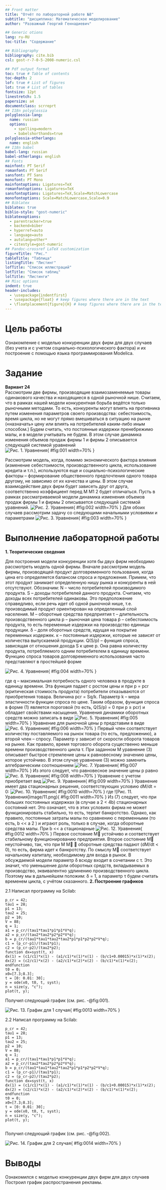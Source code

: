 ```yaml
---
## Front matter
title: "Отчёт по лабораторной работе №8"
subtitle: "дисциплина: Математическое моделирование"
author: "Разважный Георгий Геннадиевич"

## Generic otions
lang: ru-RU
toc-title: "Содержание"

## Bibliography
bibliography: cite.bib
csl: gost-r-7-0-5-2008-numeric.csl

## Pdf output format
toc: true # Table of contents
toc-depth: 2
lof: true # List of figures
lot: true # List of tables
fontsize: 12pt
linestretch: 1.5
papersize: a4
documentclass: scrreprt
## I18n polyglossia
polyglossia-lang:
  name: russian
  options:
	- spelling=modern
	- babelshorthands=true
polyglossia-otherlangs:
  name: english
## I18n babel
babel-lang: russian
babel-otherlangs: english
## Fonts
mainfont: PT Serif
romanfont: PT Serif
sansfont: PT Sans
monofont: PT Mono
mainfontoptions: Ligatures=TeX
romanfontoptions: Ligatures=TeX
sansfontoptions: Ligatures=TeX,Scale=MatchLowercase
monofontoptions: Scale=MatchLowercase,Scale=0.9
## Biblatex
biblatex: true
biblio-style: "gost-numeric"
biblatexoptions:
  - parentracker=true
  - backend=biber
  - hyperref=auto
  - language=auto
  - autolang=other*
  - citestyle=gost-numeric
## Pandoc-crossref LaTeX customization
figureTitle: "Рис."
tableTitle: "Таблица"
listingTitle: "Листинг"
lofTitle: "Список иллюстраций"
lotTitle: "Список таблиц"
lolTitle: "Листинги"
## Misc options
indent: true
header-includes:
  - \usepackage{indentfirst}
  - \usepackage{float} # keep figures where there are in the text
  - \floatplacement{figure}{H} # keep figures where there are in the text
---
```


# Цель работы

Ознакомление с моделью конкуренции двух фирм для двух случаев (без учета и с учетом социально-психологического фактора) и их построение с помощью языка программирования Modelica.

# Задание

**Вариант 24**  
  Рассмотрим две фирмы, производящие взаимозаменяемые товары одинакового качества и находящиеся в одной рыночной нише. Считаем, что в рамках нашей модели конкурентная борьба ведётся только рыночными методами. То есть, конкуренты могут влиять на противника путем изменения параметров своего производства: себестоимость, время цикла, но не могут прямо вмешиваться в ситуацию на рынке («назначать» цену или влиять на потребителей каким-либо иным способом.) Будем считать, что постоянные издержки пренебрежимо малы, и в модели учитывать не будем. В этом случае динамика изменения объемов продаж фирмы 1 и фирмы 2 описывается следующей системой уравнений  
![Рис. 1. Уравнения](image/1.jpg){ #fig:001 width=70% }
  
Рассмотрим модель, когда, помимо экономического фактора влияния (изменение себестоимости, производственного цикла, использование кредита и т.п.), используются еще и социально-психологические факторы – формирование общественного предпочтения одного товара другому, не зависимо от их качества и цены. В этом случае взаимодействие двух фирм будет зависеть друг от друга, соответственно коэффициент перед M M1 2 будет отличаться. Пусть в рамках рассматриваемой модели динамика изменения объемов продаж фирмы 1 и фирмы 2 описывается следующей системой уравнений.
![Рис. 2. Уравнения](image/2.jpg){ #fig:002 width=70% }
Для обоих случаев рассмотрим задачу со следующими начальными условиями и параметрами
![Рис. 3. Уравнения](image/3.jpg){ #fig:003 width=70% }
# Выполнение лабораторной работы

**1. Теоритические сведения**

Для построения модели конкуренции хотя бы двух фирм необходимо рассмотреть модель одной фирмы. Вначале рассмотрим модель фирмы, производящей продукт долговременного пользования, когда цена его определяется балансом спроса и предложения. Примем, что этот продукт занимает определенную нишу рынка и конкуренты в ней отсутствуют. Обозначим: N – число потребителей производимого продукта. S – доходы потребителей данного продукта. Считаем, что доходы всех потребителей одинаковы. Это предположение справедливо, если речь идет об одной рыночной нише, т.е. производимый продукт ориентирован на определенный слой населения. M – оборотные средства предприятия τ – длительность производственного цикла p – рыночная цена товара p̃ – себестоимость продукта, то есть переменные издержки на производство единицы продукции. δ – доля оборотных средств, идущая на
покрытие переменных издержек. κ – постоянные издержки, которые не зависят от количества выпускаемой продукции. Q(S/p) – функция спроса, зависящая от отношения дохода S к цене p. Она равна количеству продукта, потребляемого одним потребителем в единицу времени. Функцию спроса товаров долговременного использования часто представляют в простейшей форме  

![Рис. 4. Уравнения](image/4.png){ #fig:004 width=70% }

где q – максимальная потребность одного человека в продукте в единицу времени. Эта функция падает с ростом цены и при p = pcr (критическая стоимость продукта) потребители отказываются от приобретения товара. Величина pcr = Sq/k. Параметр k – мера эластичности функции спроса по цене. Таким образом, функция спроса в форме (1) является пороговой (то есть, Q(S/p) = 0 при p ≥ pcr) и обладает свойствами насыщения. Уравнения динамики оборотных средств можно записать в виде
![Рис. 5. Уравнения](image/5.png){ #fig:005 width=70% }
Уравнение для рыночной цены p представим в виде
![Рис. 6. Уравнения](image/6.png){ #fig:006 width=70% }
Первый член соответствует количеству поставляемого на рынок товара (то есть, предложению), а второй член – спросу. Параметр γ зависит от скорости оборота товаров на рынке. Как правило, время торгового оборота существенно меньше времени производственного цикла τ. При заданном M уравнение (3) описывает быстрое стремление цены к равновесному значению цены, которое устойчиво. В этом случае уравнение (3) можно заменить алгебраическим соотношением
![Рис. 7. Уравнения](image/7.png){ #fig:007 width=70% }
Из этого следует, что равновесное значение цены p равно
![Рис. 8. Уравнения](image/8.png){ #fig:008 width=70% }
Уравнение с учетом приобретает вид
![Рис. 9. Уравнения](image/9.png){ #fig:009 width=70% }
Уравнение имеет два стационарных решения, соответствующих условию dM/dt = 0:
![Рис. 10. Уравнения](image/10.png){ #fig:0010 width=70% }
где
![Рис. 11. Уравнения]image/11.png){ #fig:0011 width=70% }
Из (7) следует, что при больших постоянных издержках (в случае a 2 < 4b) стационарных состояний нет. Это означает, что в этих условиях фирма не может функционировать стабильно, то есть, терпит банкротство. Однако, как правило, постоянные затраты малы по сравнению с переменными (то есть, b << a 2 ) и играют роль, только в случае, когда оборотные средства малы. При b << a стационарные 
![Рис. 12. Уравнения](image/12.png){ #fig:0012 width=70% }
Первое состояние M устойчиво и соответствует стабильному функционированию предприятия. Второе состояние M неустойчиво, так, что при M M  оборотные средства падают (dM/dt < 0), то есть, фирма идет к банкротству. По смыслу M соответствует начальному капиталу, необходимому для входа в рынок. В обсуждаемой модели параметр δ всюду входит в сочетании с τ. Это значит, что уменьшение доли оборотных средств, вкладываемых в производство, эквивалентно удлинению производственного цикла. Поэтому мы в дальнейшем положим: δ = 1, а параметр τ будем считать временем цикла, с учётом сказанного.
**2. Построение графиков**

2.1 Написал программу на Scilab:
```
p_cr = 42;
tau1 = 28;
p1 = 13;
tau2 = 25;
p2 = 10;
V = 88;
q = 1;
a1 = p_cr/(tau1*tau1*p1*p1*V*q);
a2 = p_cr/(tau2*tau2*p2*p2*V*q);
b = p_cr/(tau1*tau1*tau2*tau2*p1*p1*p2*p2*V*q);
c1 = (p_cr-p1)/(tau1*p1);
c2 = (p_cr-p2)/(tau2*p2);
function dx=syst(t, x)
dx(1) = (c1/c1)*x(1) - (a1/c1)*x(1)*x(1) - (b/c1+0.00015)*x(1)*x(2);
dx(2) = (c2/c1)*x(2) - (a2/c1)*x(2)*x(2) - (b/c1)*x(1)*x(2);
endfunction
t0 = 0;
x0=[7.3;8.3];
t = [0: 0.01: 30];
y = ode(x0, t0, t, syst);
n = size(y, "c");
plot(t, y);

```
Получил следующий график (см. рис. -@fig:001).

![Рис. 13. График для 1 случая](image/13.jpg){ #fig:0013 width=70% }  

2.2 Написал программу на Scilab:
```
p_cr = 42;
tau1 = 28;
p1 = 13;
tau2 = 25;
p2 = 10;
V = 88;
q = 1;
a1 = p_cr/(tau1*tau1*p1*p1*V*q);
a2 = p_cr/(tau2*tau2*p2*p2*V*q);
b = p_cr/(tau1*tau1*tau2*tau2*p1*p1*p2*p2*V*q);
c1 = (p_cr-p1)/(tau1*p1);
c2 = (p_cr-p2)/(tau2*p2);
function dx=syst(t, x)
dx(1) = (c1/c1)*x(1) - (a1/c1)*x(1)*x(1) - (b/c1+0.00015)*x(1)*x(2);
dx(2) = (c2/c1)*x(2) - (a2/c1)*x(2)*x(2) - (b/c1)*x(1)*x(2);
endfunction
t0 = 0;
x0=[7.3;8.3];
t = [0: 0.01: 30];
y = ode(x0, t0, t, syst);
n = size(y, "c");
plot(t, y);


```
Получил следующий график (см. рис. -@fig:002).

![Рис. 14. График для 2 случая](image/14.jpg){ #fig:0014 width=70% }

# Выводы

Ознакомился с моделью конкуренции двух фирм для двух случаев
Построил график распространения рекламы.
